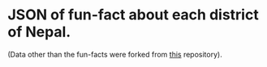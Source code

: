 # JSON of fun-fact about each district of Nepal.

(Data other than the fun-facts were forked from [this](https://github.com/broisnischal/nepallocation/blob/main/api/) repository).
